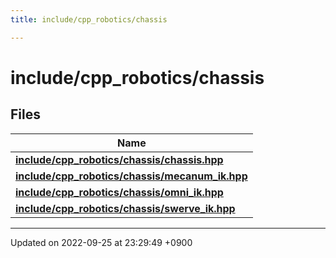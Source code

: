 ```yaml
---
title: include/cpp_robotics/chassis

---
```


# include/cpp_robotics/chassis



## Files

| Name           |
| -------------- |
| **[include/cpp_robotics/chassis/chassis.hpp](/cpp_robotics/doxybook/Files/chassis_8hpp/#file-chassis.hpp)**  |
| **[include/cpp_robotics/chassis/mecanum_ik.hpp](/cpp_robotics/doxybook/Files/mecanum__ik_8hpp/#file-mecanum-ik.hpp)**  |
| **[include/cpp_robotics/chassis/omni_ik.hpp](/cpp_robotics/doxybook/Files/omni__ik_8hpp/#file-omni-ik.hpp)**  |
| **[include/cpp_robotics/chassis/swerve_ik.hpp](/cpp_robotics/doxybook/Files/swerve__ik_8hpp/#file-swerve-ik.hpp)**  |






-------------------------------

Updated on 2022-09-25 at 23:29:49 +0900
